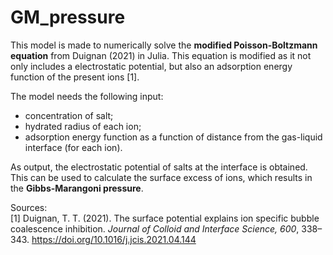 # GM_pressure
This model is made to numerically solve the **modified Poisson-Boltzmann equation** from Duignan (2021) in Julia. This equation is modified as it not only includes a electrostatic potential, but also an adsorption energy function of the present ions [1].

The model needs the following input:
- concentration of salt;
- hydrated radius of each ion;
- adsorption energy function as a function of distance from the gas-liquid interface (for each ion).

As output, the electrostatic potential of salts at the interface is obtained. This can be used to calculate the surface excess of ions, which results in the **Gibbs-Marangoni pressure**.

Sources:\
[1] Duignan, T. T. (2021). The surface potential explains ion specific bubble coalescence inhibition. _Journal of Colloid and Interface Science, 600_, 338–343. https://doi.org/10.1016/j.jcis.2021.04.144
